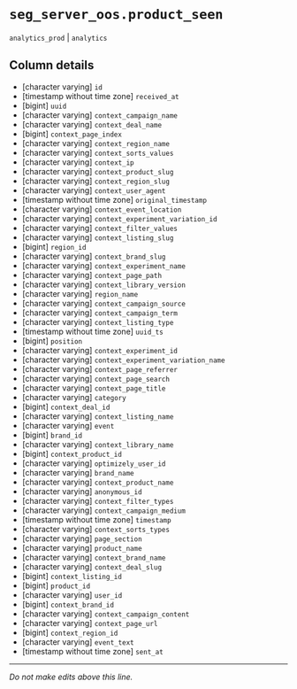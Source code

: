# `seg_server_oos.product_seen`
`analytics_prod` | `analytics`

## Column details
* [character varying] `id`
* [timestamp without time zone] `received_at`
* [bigint]    `uuid`
* [character varying] `context_campaign_name`
* [character varying] `context_deal_name`
* [bigint]    `context_page_index`
* [character varying] `context_region_name`
* [character varying] `context_sorts_values`
* [character varying] `context_ip`
* [character varying] `context_product_slug`
* [character varying] `context_region_slug`
* [character varying] `context_user_agent`
* [timestamp without time zone] `original_timestamp`
* [character varying] `context_event_location`
* [character varying] `context_experiment_variation_id`
* [character varying] `context_filter_values`
* [character varying] `context_listing_slug`
* [bigint]    `region_id`
* [character varying] `context_brand_slug`
* [character varying] `context_experiment_name`
* [character varying] `context_page_path`
* [character varying] `context_library_version`
* [character varying] `region_name`
* [character varying] `context_campaign_source`
* [character varying] `context_campaign_term`
* [character varying] `context_listing_type`
* [timestamp without time zone] `uuid_ts`
* [bigint]    `position`
* [character varying] `context_experiment_id`
* [character varying] `context_experiment_variation_name`
* [character varying] `context_page_referrer`
* [character varying] `context_page_search`
* [character varying] `context_page_title`
* [character varying] `category`
* [bigint]    `context_deal_id`
* [character varying] `context_listing_name`
* [character varying] `event`
* [bigint]    `brand_id`
* [character varying] `context_library_name`
* [bigint]    `context_product_id`
* [character varying] `optimizely_user_id`
* [character varying] `brand_name`
* [character varying] `context_product_name`
* [character varying] `anonymous_id`
* [character varying] `context_filter_types`
* [character varying] `context_campaign_medium`
* [timestamp without time zone] `timestamp`
* [character varying] `context_sorts_types`
* [character varying] `page_section`
* [character varying] `product_name`
* [character varying] `context_brand_name`
* [character varying] `context_deal_slug`
* [bigint]    `context_listing_id`
* [bigint]    `product_id`
* [character varying] `user_id`
* [bigint]    `context_brand_id`
* [character varying] `context_campaign_content`
* [character varying] `context_page_url`
* [bigint]    `context_region_id`
* [character varying] `event_text`
* [timestamp without time zone] `sent_at`

-------------------------------------------------------------------------------
*Do not make edits above this line.*
